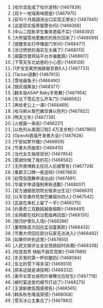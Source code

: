 
1. [哈尔滨变成了哈尔波特]-[1467939]
1. [双十一地域美味图鉴]-[1467975]
1. [前10个月我国进出口实现正增长]-[1467945]
1. [这是现实版黑猫警长吗]-[1468268]
1. [中山二院称学生集体患癌不实]-[1468392]
1. [大熊猫雪地里撒欢的快乐回来了]-[1468089]
1. [提醒舍友打呼噜是门学问]-[1468477]
1. [涉过愤怒的海实在太痛了]-[1468013]
1. [揭露仿冒网站平台诈骗套路]-[1468617]
1. [下雪天东北幼崽的小心思]-[1468128]
1. [1岁宝宝离世捐献器官救6人]-[1467733]
1. [Tarzan道歉]-[1467613]
1. [雪地画兔子]-[1468490]
1. [银灰烟熏妆]-[1468377]
1. [翻车版ASAP Baby手势舞]-[1467954]
1. [东北下雪后怎么开车门]-[1468562]
1. [再给老公上一课]-[1468469]
1. [哈马斯从黎巴嫩空袭以色列]-[1467922]
1. [明天立冬]-[1467738]
1. [火棍画一条街]-[1468221]
1. [以色列从美国订购2.4万支步枪]-[1467960]
1. [OpenAI首届开发者大会]-[1467628]
1. [宁安如梦开播]-[1468609]
1. [节奏大师曲库]-[1468415]
1. [当代女生独居现状]-[1467854]
1. [感谢你做了我的花]-[1468582]
1. [无所畏惧韩主任坑人后被警告]-[1467728]
1. [果郡王口碑一夜逆转]-[1467863]
1. [初雪氛围舞申请出战]-[1467891]
1. [华晨宇申请强制黑粉道歉]-[1468007]
1. [官方通报医院院长贩卖出生证]-[1468631]
1. [以军空袭炸死黎巴嫩祖孙四人]-[1467542]
1. [这是在单杠上留了一手]-[1468275]
1. [约基奇三双数超越詹姆斯]-[1468491]
1. [全网都在找的治愈版再回首]-[1468130]
1. [银河护胃队入场]-[1468266]
1. [董明珠首次回应孟羽童离职]-[1468432]
1. [节奏大师回应部分玩家无法进入]-[1468492]
1. [如果你听到这里]-[1467850]
1. [人民文娱评五金女孩掀起时尚潮]-[1468338]
1. [哈登首秀 快船不敌尼克斯]-[1467889]
1. [冬天里的第一杯炒酸奶]-[1468084]
1. [东北的雪下得多深]-[1468510]
1. [原来这就是演技啊]-[1468332]
1. [美市长穿女装照片被曝光后轻生]-[1467718]
1. [被时宴追爱的细节打动了]-[1468273]
1. [王源新歌氛围感预告]-[1468565]
1. [韩系秋冬降温穿搭]-[1468008]
1. [雪天冰公主集合了]-[1467883]